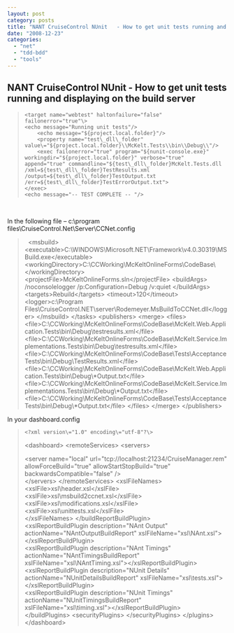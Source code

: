 ```yaml
---
layout: post
category: posts
title: "NANT CruiseControl NUnit   - How to get unit tests running and displaying on the build server"
date: "2008-12-23"
categories: 
  - "net"
  - "tdd-bdd"
  - "tools"
---
```


## NANT CruiseControl NUnit   - How to get unit tests running and displaying on the build server

>     <target name="webtest" haltonfailure="false" failonerror="true"\>
>     <echo message="Running unit tests"/>
>         <echo message="${project.local.folder}"/>
>         <property name="test\_dll\_folder" value\="${project.local.folder}\\McKelt.Tests\\bin\\Debug\\"/>
>         <exec failonerror="true" program="${nunit-console.exe}" workingdir="${project.local.folder}" verbose="true" append="true" commandline="${test\_dll\_folder}McKelt.Tests.dll /xml=${test\_dll\_folder}TestResults.xml /output=${test\_dll\_folder}TestOutput.txt /err=${test\_dll\_folder}TestErrorOutput.txt">
>     </exec>
>     <echo message="-- TEST COMPLETE -- "/>
> </target>

 

In the following file – c:\\program files\\CruiseControl.Net\\Server\\CCNet.config

>      <msbuild\>
> <executable\>C:\\WINDOWS\\Microsoft.NET\\Framework\\v4.0.30319\\MSBuild.exe</executable\>
> <workingDirectory\>C:\\CCWorking\\McKeltOnlineForms\\CodeBase\\</workingDirectory\>
> <projectFile\>McKeltOnlineForms.sln</projectFile\>
> <buildArgs\> /noconsolelogger /p:Configuration=Debug /v:quiet </buildArgs\>
> <targets\>Rebuild</targets\>
> <timeout\>120</timeout\>
> <logger\>c:\\Program Files\\CruiseControl.NET\\server\\Rodemeyer.MsBuildToCCNet.dll</logger\>
> </msbuild\>
> </tasks\>
> <publishers\>
> <merge\>
> <files\>
> <file\>C:\\CCWorking\\McKeltOnlineForms\\CodeBase\\McKelt.Web.Application.Tests\\bin\\Debug\\testresults.xml</file\>
> <file\>C:\\CCWorking\\McKeltOnlineForms\\CodeBase\\McKelt.Service.Implementations.Tests\\bin\\Debug\\testresults.xml</file\>
> <file\>C:\\CCWorking\\McKeltOnlineForms\\CodeBase\\Tests\\AcceptanceTests\\bin\\Debug\\TestResults.xml</file\>
> <file\>C:\\CCWorking\\McKeltOnlineForms\\CodeBase\\McKelt.Web.Application.Tests\\bin\\Debug\\\*Output.txt</file\>
> <file\>C:\\CCWorking\\McKeltOnlineForms\\CodeBase\\McKelt.Service.Implementations.Tests\\bin\\Debug\\\*Output.txt</file\>
> <file\>C:\\CCWorking\\McKeltOnlineForms\\CodeBase\\Tests\\AcceptanceTests\\bin\\Debug\\\*Output.txt</file\>
> </files\>
> </merge\>
> <xmllogger/>
> </publishers\>

In your dashboard.config

>     <?xml version\="1.0" encoding\="utf-8"?\>  
> <dashboard\>
> <remoteServices\>
> <servers\>  
> <!-- Update this list to include all the servers you want to connect to. NB - each server name must be unique -->  
> <server name\="local" url\="tcp://localhost:21234/CruiseManager.rem" allowForceBuild\="true" allowStartStopBuild\="true" backwardsCompatible\="false" />  
> </servers\>
> </remoteServices\>
> <xslFileNames\>  
> <xslFile\>xsl\\header.xsl</xslFile\>  
> <xslFile\>xsl\\msbuild2ccnet.xsl</xslFile\>  
> <xslFile\>xsl\\modifications.xsl</xslFile\>  
> <xslFile\>xsl\\unittests.xsl</xslFile\>  
> </xslFileNames\>
> </buildReportBuildPlugin\>
> <buildLogBuildPlugin />  
> <xslReportBuildPlugin description\="NAnt Output" actionName\="NAntOutputBuildReport" xslFileName\="xsl\\NAnt.xsl"\></xslReportBuildPlugin\>  
> <xslReportBuildPlugin description\="NAnt Timings" actionName\="NAntTimingsBuildReport" xslFileName\="xsl\\NAntTiming.xsl"\></xslReportBuildPlugin\>  
> <xslReportBuildPlugin description\="NUnit Details" actionName\="NUnitDetailsBuildReport" xslFileName\="xsl\\tests.xsl"\></xslReportBuildPlugin\>  
> <xslReportBuildPlugin description\="NUnit Timings" actionName\="NUnitTimingsBuildReport" xslFileName\="xsl\\timing.xsl"\></xslReportBuildPlugin\>  
> </buildPlugins\>
> <securityPlugins\>
> <simpleSecurity />
> </securityPlugins\>
> </plugins\>
> </dashboard\>